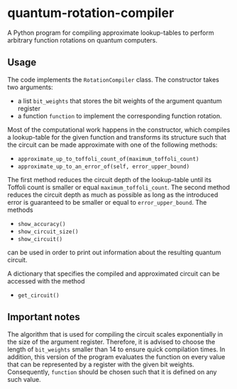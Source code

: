 # quantum-rotation-compiler

A Python program for compiling approximate lookup-tables to perform arbitrary function rotations on quantum computers.

## Usage

The code implements the `RotationCompiler` class. The constructor takes two arguments:
- a list `bit_weights` that stores the bit weights of the argument quantum register
- a function `function` to implement the corresponding function rotation.

Most of the computational work happens in the constructor, which compiles a lookup-table for the given function and transforms its structure such that the circuit can be made approximate with one of the following methods:

- `approximate_up_to_toffoli_count_of(maximum_toffoli_count)` 
- `approximate_up_to_an_error_of(self, error_upper_bound)`

The first method reduces the circuit depth of the lookup-table until its Toffoli count is smaller or equal `maximum_toffoli_count`. The second method reduces the circuit depth as much as possible as long as the introduced error is guaranteed to be smaller or equal to `error_upper_bound`.
The methods

- `show_accuracy()`
- `show_circuit_size()`
- `show_circuit()`

can be used in order to print out information about the resulting quantum circuit.

A dictionary that specifies the compiled and approximated circuit can be accessed with the method

- `get_circuit()`

## Important notes
The algorithm that is used for compiling the circuit scales exponentially in the size of the argument register. Therefore, it is advised to choose the length of `bit_weights` smaller than 14 to ensure quick compilation times. In addition, this version of the program evaluates the function on every value that can be represented by a register with the given bit weights. Consequently, `function` should be chosen such that it is defined on any such value. 